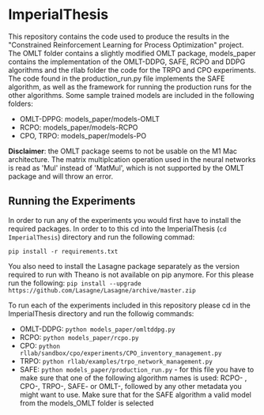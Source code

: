 # ImperialThesis

This repository contains the code used to produce the results in the "Constrained Reinforcement Learning for Process Optimization" project.
The OMLT folder contains a slightly modified OMLT package, models_paper contains the implementation of the 
OMLT-DDPG, SAFE, RCPO and DDPG algorithms and the rllab folder the code for the TRPO and CPO experiments. The code found in the production_run.py file implements the SAFE algorithm, 
as well as the framework for running the production runs for the other algorithms.
Some sample trained models are included in the following folders: 
- OMLT-DPPG: models_paper/models-OMLT 
- RCPO: models_paper/models-RCPO 
- CPO, TRPO: models_paper/models-PO 

**Disclaimer**: the OMLT package seems to not be usable on the M1 Mac architecture. The matrix multiplcation 
operation used in the neural networks is read as 'Mul' instead of 'MatMul', which is not supported by the OMLT
package and will throw an error.

## Running the Experiments

In order to run any of the experiments you would first have to install the required packages. In order to to this 
cd into the ImperialThesis (```cd ImperialThesis```) directory and run the following commad:
```
pip install -r requirements.txt
```
You also need to install the Lasagne package separately as the version required to run with Theano is not available on pip anymore. For this please run the following: ``` pip install --upgrade https://github.com/Lasagne/Lasagne/archive/master.zip ```

To run each of the experiments included in this repository please cd in the ImperialThesis directory and run the followig commands:
- OMLT-DDPG: ```python models_paper/omltddpg.py```
- RCPO: ```python models_paper/rcpo.py```
- CPO: ```python rllab/sandbox/cpo/experiments/CPO_inventory_management.py```
- TRPO: ```python rllab/examples/trpo_network_management.py```
- SAFE: ```python models_paper/production_run.py``` - for this file you have to make sure that one of the following algorithm names is used: 
RCPO- , CPO-, TRPO-, SAFE- or OMLT-, followed by any other metadata you might want to use. Make sure that for the SAFE algorithm a valid 
model from the models_OMLT folder is selected
